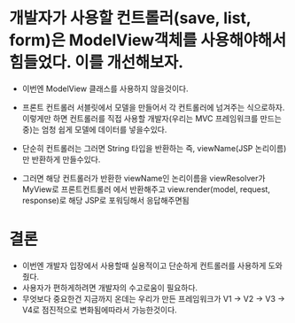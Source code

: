 # 개발자가 사용할 컨트롤러(save, list, form)은 ModelView객체를 사용해야해서 힘들었다. 이를 개선해보자.

- 이번엔 ModelView 클래스를 사용하지 않을것이다.

- 프론트 컨트롤러 서블릿에서 모델을 만들어서 각 컨트롤러에 넘겨주는 식으로하자. 이렇게만 하면 컨트롤러를 직접 사용할 개발자(우리는 MVC 프레임워크를 만드는중)는 엄청 쉽게 모델에 데이터를 넣을수있다.

- 단순히 컨트롤러는 그러면 String 타입을 반환하는 즉, viewName(JSP 논리이름)만 반환하게 만들수있다.

- 그러면 해당 컨트롤러가 반환한 viewName인 논리이름을 viewResolver가 MyView로 프론트컨트롤러 에서 반환해주고 view.render(model, request, response)로 해당 JSP로 포워딩해서 응답해주면됨

# 결론

- 이번엔 개발자 입장에서 사용할때 실용적이고 단순하게 컨트롤러를 사용하게 도와줬다.
- 사용자가 편하게하려면 개발자의 수고로움이 필요하다.
- 무엇보다 중요한건 지금까지 온데는 우리가 만든 프레임워크가 V1 -> V2 -> V3 -> V4로 점진적으로 변화됨에따라서 가능한것이다.
